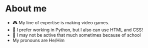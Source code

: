 # About me
- 🎮 My line of expertise is making video games.
- 🐍 I prefer working in Python, but I also can use HTML and CSS!
- 🏫 I may not be active that much sometimes because of school
- My pronouns are He/Him
